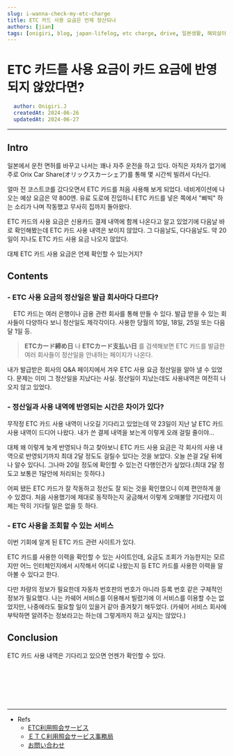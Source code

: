 ```yaml
---
slug: i-wanna-check-my-etc-charge
title: ETC 카드 사용 요금은 언제 정산되나
authors: [jian]
tags: [onigiri, blog, japan-lifelog, etc charge, drive, 일본생활, 해외살이, 운전]
---
```


<!--title -->
# ETC 카드를 사용 요금이 카드 요금에 반영 되지 않았다면?
<!--//title -->

```yaml
  author: Onigiri.J
  createdAt: 2024-06-26
  updatedAt: 2024-06-27

```

---

## Intro
 일본에서 운전 면허를 바꾸고 나서는 꽤나 자주 운전을 하고 있다. 아직은 자차가 없기에 주로 Orix Car Share(オリックスカーシェア)를 통해 몇 시간씩 빌려서 다닌다.

얼마 전 코스트코를 갔다오면서 ETC 카드를 처음 사용해 보게 되었다. 네비게이션에 나오는 예상 요금은 약 800엔. 유료 도로에 진입하니 ETC 카드를 넣은 쪽에서 "삐빅" 하는 소리가 나며 작동했고 무사히 집까지 돌아왔다.

ETC 카드의 사용 요금은 신용카드 결제 내역에 함께 나온다고 알고 있었기에 다음날 바로 확인해봤는데 ETC 카드 사용 내역은 보이지 않았다. 그 다음날도, 다다음날도. 약 20일이 지나도 ETC 카드 사용 요금 나오지 않았다. 

대체 ETC 카드 사용 요금은 언제 확인할 수 있는거지?



## Contents

### - ETC 사용 요금의 정산일은 발급 회사마다 다르다?
　ETC 카드는 여러 은행이나 금용 관련 회사를 통해 만들 수 있다. 발급 받을 수 있는 회사들이 다양하다 보니 정산일도 제각각이다.  사용한 당월의 10일, 18일, 25일 또는 다음 달 1일 등.
 
> **ETCカード締め日** 나 **ETCカード支払い日** 를 검색해보면 ETC 카드를 발급한 여러 회사들이 정산일을 안내하는 페이지가 나온다.
 
 내가 발급받은 회사의 Q&A 페이지에서 겨우 ETC 사용 요금 정산일을  알아 낼 수 있었다. 문제는 이미 그 정산일을 지났다는 사실. 정산일이 지났는데도 사용내역은 여전히 나오지 않고 있었다.


###  - 정산일과 사용 내역에 반영되는 시간은 차이가 있다?
 무작정 ETC 카드 사용 내역이 나오길 기다리고 있었는데 약 23일이 지난 날 ETC 카드 사용 내역이 드디어 나왔다. 내가 쓴 결제 내역을 보는게 이렇게 오래 걸릴 줄이야... 
 
대체 왜 이렇게 늦게 반영되나 하고 찾아보니 ETC 카드 사용 요금은 각 회사의 사용 내역으로 반영되기까지 최대 2달 정도도 걸릴수 있다는 것을 보았다. 오늘 쓴걸 2달 뒤에나 알수 있다니. 그나마 20일 정도에 확인할 수 있는건 다행인건가 싶었다.(최대 2달 정도고 보통은 1달안에 처리되는 듯하다.)

어찌 됐든 ETC 카드가 잘 작동하고 정산도 잘 되는 것을 확인했으니 이제 편안하게 쓸 수 있겠다. 처음 사용했기에 제대로 동작하는지 궁금해서 이렇게 오매불망 기다렸지 이제는 딱히 기다릴 일은 없을 듯 하다.


### - ETC 사용을 조회할 수 있는 서비스 
 이번 기회에 알게 된 ETC 카드 관련 사이트가 있다. 
 
ETC 카드를 사용한 이력을 확인할 수 있는 사이트인데, 요금도 조회가 가능한지는 모르지만 어느 인터체인지에서 시작해서 어디로 나왔는지 등 ETC 카드를 사용한 이력을 알아볼 수 있다고 한다. 
 
다만 차량의 정보가 필요한데 자동차 번호판의 번호가 아니라 등록 번호 같은 구체적인 정보가 필요했다. 나는 카쉐어 서비스를 이용해서 빌렸기에 이 서비스를 이용할 수는 없었지만, 나중에라도 필요할 일이 있을거 같아 즐겨찾기 해두었다. 
(카쉐어 서비스 회사에 부탁하면 알려주는 정보라고는 하는데 그렇게까지 하고 싶지는 않았다.)



## Conclusion 
 ETC 카드 사용 내역은 기다리고 있으면 언젠가 확인할 수 있다. 



<br /><br /><br /><br /><br />

--- 
- Refs
  + [ETC利用照会サービス](https://www.etc-meisai.jp/)
  + [ＥＴＣ利用照会サービス事務局](https://www.go-etc.jp/deal/history.html)
  + [お問い合わせ](https://www.go-etc.jp/contact/)